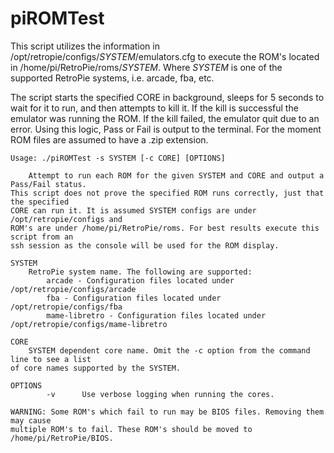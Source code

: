 # piROMTest
This script utilizes the information in /opt/retropie/configs/*SYSTEM*/emulators.cfg to execute the ROM's located
in /home/pi/RetroPie/roms/*SYSTEM*. Where *SYSTEM* is one of the supported RetroPie systems, i.e. arcade, fba, etc. 

The script starts the specified CORE in background, sleeps for 5 seconds to wait for it to run, and then attempts
to kill it. If the kill is successful the emulator was running the ROM. If the kill failed, the emulator quit due
to an error. Using this logic, Pass or Fail is output to the terminal. For the moment ROM files are assumed to have
a .zip extension.

```
Usage: ./piROMTest -s SYSTEM [-c CORE] [OPTIONS]

    Attempt to run each ROM for the given SYSTEM and CORE and output a Pass/Fail status.
This script does not prove the specified ROM runs correctly, just that the specified
CORE can run it. It is assumed SYSTEM configs are under /opt/retropie/configs and
ROM's are under /home/pi/RetroPie/roms. For best results execute this script from an
ssh session as the console will be used for the ROM display.

SYSTEM
    RetroPie system name. The following are supported:
        arcade - Configuration files located under /opt/retropie/configs/arcade
        fba - Configuration files located under /opt/retropie/configs/fba
        mame-libretro - Configuration files located under /opt/retropie/configs/mame-libretro

CORE
    SYSTEM dependent core name. Omit the -c option from the command line to see a list
of core names supported by the SYSTEM.

OPTIONS
        -v      Use verbose logging when running the cores.

WARNING: Some ROM's which fail to run may be BIOS files. Removing them may cause
multiple ROM's to fail. These ROM's should be moved to /home/pi/RetroPie/BIOS.
```
